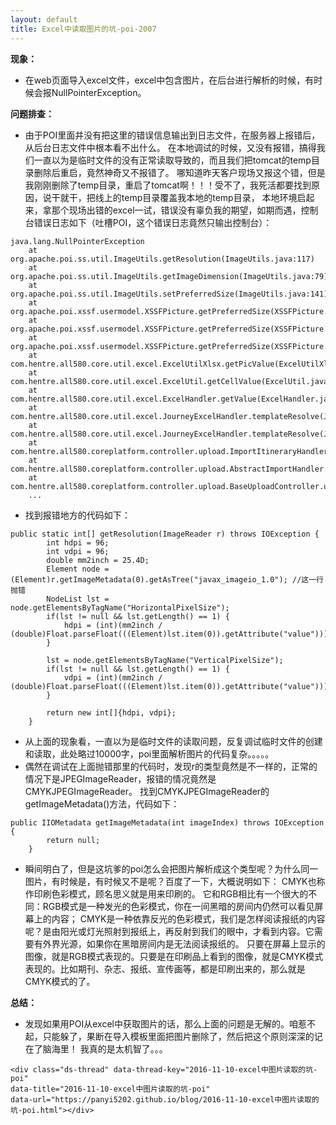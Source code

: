 ```yaml
---
layout: default
title: Excel中读取图片的坑-poi-2007
---
```

**现象：** 
- 在web页面导入excel文件，excel中包含图片，在后台进行解析的时候，有时候会报NullPointerException。

**问题排查：** 

- 由于POI里面并没有把这里的错误信息输出到日志文件，在服务器上报错后，从后台日志文件中根本看不出什么。
在本地调试的时候，又没有报错，搞得我们一直以为是临时文件的没有正常读取导致的，而且我们把tomcat的temp目录删除后重启，竟然神奇又不报错了。
哪知道昨天客户现场又报这个错，但是我刚刚删除了temp目录，重启了tomcat啊！！！受不了，我死活都要找到原因，说干就干，把线上的temp目录覆盖我本地的temp目录，
本地环境启起来，拿那个现场出错的excel一试，错误没有辜负我的期望，如期而遇，控制台错误日志如下（吐槽POI，这个错误日志竟然只输出控制台）：

```
java.lang.NullPointerException
	at org.apache.poi.ss.util.ImageUtils.getResolution(ImageUtils.java:117)
	at org.apache.poi.ss.util.ImageUtils.getImageDimension(ImageUtils.java:79)
	at org.apache.poi.ss.util.ImageUtils.setPreferredSize(ImageUtils.java:141)
	at org.apache.poi.xssf.usermodel.XSSFPicture.getPreferredSize(XSSFPicture.java:221)
	at org.apache.poi.xssf.usermodel.XSSFPicture.getPreferredSize(XSSFPicture.java:210)
	at org.apache.poi.xssf.usermodel.XSSFPicture.getPreferredSize(XSSFPicture.java:200)
	at com.hentre.all580.core.util.excel.ExcelUtilXlsx.getPicValue(ExcelUtilXlsx.java:51)
	at com.hentre.all580.core.util.excel.ExcelUtil.getCellValue(ExcelUtil.java:118)
	at com.hentre.all580.core.util.excel.ExcelHandler.getValue(ExcelHandler.java:155)
	at com.hentre.all580.core.util.excel.JourneyExcelHandler.templateResolve(JourneyExcelHandler.java:64)
	at com.hentre.all580.core.util.excel.JourneyExcelHandler.templateResolve(JourneyExcelHandler.java:115)
	at com.hentre.all580.coreplatform.controller.upload.ImportItineraryHandler.doExecute(ImportItineraryHandler.java:41)
	at com.hentre.all580.coreplatform.controller.upload.AbstractImportHandler.execute(AbstractImportHandler.java:41)
	at com.hentre.all580.coreplatform.controller.upload.BaseUploadController.upload(BaseUploadController.java:184)
	...
```

- 找到报错地方的代码如下：

```
public static int[] getResolution(ImageReader r) throws IOException {
        int hdpi = 96;
        int vdpi = 96;
        double mm2inch = 25.4D;
        Element node = (Element)r.getImageMetadata(0).getAsTree("javax_imageio_1.0"); //这一行抛错
        NodeList lst = node.getElementsByTagName("HorizontalPixelSize");
        if(lst != null && lst.getLength() == 1) {
            hdpi = (int)(mm2inch / (double)Float.parseFloat(((Element)lst.item(0)).getAttribute("value")));
        }

        lst = node.getElementsByTagName("VerticalPixelSize");
        if(lst != null && lst.getLength() == 1) {
            vdpi = (int)(mm2inch / (double)Float.parseFloat(((Element)lst.item(0)).getAttribute("value")));
        }

        return new int[]{hdpi, vdpi};
    }
```

- 从上面的现象看，一直以为是临时文件的读取问题，反复调试临时文件的创建和读取，此处略过10000字，poi里面解析图片的代码复杂。。。。。
- 偶然在调试在上面抛错那里的代码时，发现r的类型竟然是不一样的，正常的情况下是JPEGImageReader，报错的情况竟然是CMYKJPEGImageReader。
找到CMYKJPEGImageReader的getImageMetadata()方法，代码如下：

```
public IIOMetadata getImageMetadata(int imageIndex) throws IOException {
        return null;
    }
```

- 瞬间明白了，但是这坑爹的poi怎么会把图片解析成这个类型呢？为什么同一图片，有时候是，有时候又不是呢？百度了一下，大概说明如下：
CMYK也称作印刷色彩模式，顾名思义就是用来印刷的。
它和RGB相比有一个很大的不同：RGB模式是一种发光的色彩模式，你在一间黑暗的房间内仍然可以看见屏幕上的内容；
CMYK是一种依靠反光的色彩模式，我们是怎样阅读报纸的内容呢？是由阳光或灯光照射到报纸上，再反射到我们的眼中，才看到内容。它需要有外界光源，如果你在黑暗房间内是无法阅读报纸的。
只要在屏幕上显示的图像，就是RGB模式表现的。只要是在印刷品上看到的图像，就是CMYK模式表现的。比如期刊、杂志、报纸、宣传画等，都是印刷出来的，那么就是CMYK模式的了。


**总结：** 
- 发现如果用POI从excel中获取图片的话，那么上面的问题是无解的。咱惹不起，只能躲了，果断在导入模板里面把图片删除了，然后把这个原则深深的记在了脑海里！
我真的是太机智了。。。

<!-- 多说评论框 start -->
	<div class="ds-thread" data-thread-key="2016-11-10-excel中图片读取的坑-poi" 
	data-title="2016-11-10-excel中图片读取的坑-poi" 
	data-url="https://panyi5202.github.io/blog/2016-11-10-excel中图片读取的坑-poi.html"></div>
<!-- 多说评论框 end -->
<!-- 多说公共JS代码 start (一个网页只需插入一次) -->
<script type="text/javascript">
var duoshuoQuery = {short_name:"panyi5202"};
	(function() {
		var ds = document.createElement('script');
		ds.type = 'text/javascript';ds.async = true;
		ds.src = (document.location.protocol == 'https:' ? 'https:' : 'http:') + '//static.duoshuo.com/embed.js';
		ds.charset = 'UTF-8';
		(document.getElementsByTagName('head')[0] 
		 || document.getElementsByTagName('body')[0]).appendChild(ds);
	})();
	</script>
<!-- 多说公共JS代码 end -->